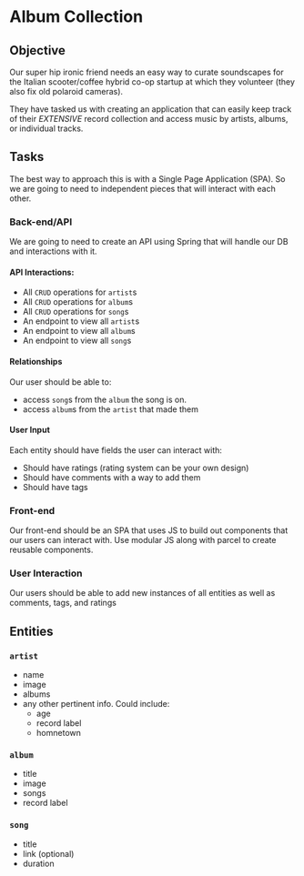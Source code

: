 # Album Collection

## Objective

Our super hip ironic friend needs an easy way to curate soundscapes for the Italian scooter/coffee hybrid co-op startup at which they volunteer (they also fix old polaroid cameras).

They have tasked us with creating an application that can easily keep track of their _EXTENSIVE_ record collection and access music by artists, albums, or individual tracks.

## Tasks

The best way to approach this is with a Single Page Application (SPA). So we are going to need to independent pieces that will interact with each other.

### Back-end/API

We are going to need to create an API using Spring that will handle our DB and interactions with it.

#### API Interactions:

-   All `CRUD` operations for `artist`s
-   All `CRUD` operations for `album`s
-   All `CRUD` operations for `song`s
-   An endpoint to view all `artist`s
-   An endpoint to view all `album`s
-   An endpoint to view all `song`s

#### Relationships

Our user should be able to:

-   access `song`s from the `album` the song is on.
-   access `album`s from the `artist` that made them

#### User Input

Each entity should have fields the user can interact with:

-   Should have ratings (rating system can be your own design)
-   Should have comments with a way to add them
-   Should have tags

### Front-end

Our front-end should be an SPA that uses JS to build out components that our users can interact with. Use modular JS along with parcel to create reusable components.

### User Interaction

Our users should be able to add new instances of all entities as well as comments, tags, and ratings

## Entities

### `artist`

-   name
-   image
-   albums
-   any other pertinent info. Could include:
    -   age
    -   record label
    -   homnetown

### `album`

-   title
-   image
-   songs
-   record label

### `song`

-   title
-   link (optional)
-   duration
